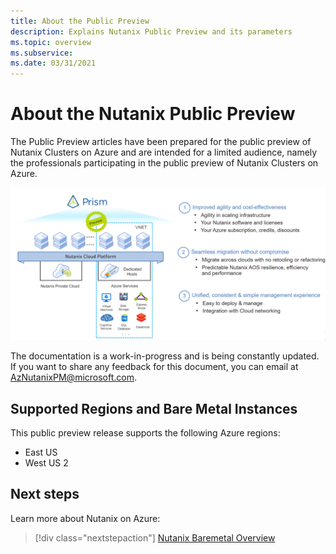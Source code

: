 ```yaml
---
title: About the Public Preview
description: Explains Nutanix Public Preview and its parameters
ms.topic: overview
ms.subservice: 
ms.date: 03/31/2021
---
```


# About the Nutanix Public Preview

The Public Preview articles  have been prepared for the public preview of Nutanix Clusters on Azure and are intended for a limited audience, namely the professionals participating in the public preview of Nutanix Clusters on Azure.

![Nutanix Preview](media/nutanix-public-preview/nutanix-preview.png)

The documentation is a work-in-progress and is being constantly updated. If you want to share any feedback for this document, you can email at AzNutanixPM@microsoft.com.

## Supported Regions and Bare Metal Instances

This public preview release supports the following Azure regions:

- East US
- West US 2

## Next steps

Learn more about Nutanix on Azure:

> [!div class="nextstepaction"]
> [Nutanix Baremetal Overview](nutanix-baremetal-overview.md)
